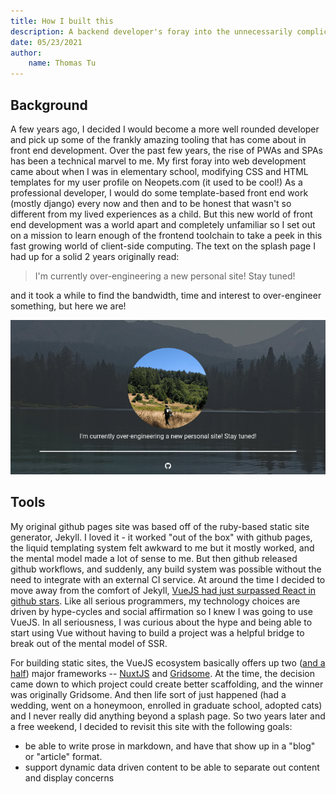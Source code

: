 ```yaml
---
title: How I built this
description: A backend developer's foray into the unnecessarily complicated world of front-end development.
date: 05/23/2021
author:
    name: Thomas Tu
---
```



## Background

A few years ago, I decided I would become a more well rounded developer and pick up some of the frankly amazing tooling that has come about in front end development.  Over the past few years, the rise of PWAs and SPAs has been a technical marvel to me.  My first foray into web development came about when I was in elementary school, modifying CSS and HTML templates for my user profile on Neopets.com (it used to be cool!)  As a professional developer, I would do some template-based front end work (mostly django) every now and then and to be honest that wasn't so different from my lived experiences as a child.  But this new world of front end development was a world apart and completely unfamiliar so I set out on a mission to learn enough of the frontend toolchain to take a peek in this fast growing world of client-side computing.  The text on the splash page I had up for a solid 2 years originally read:  

> I'm currently over-engineering a new personal site! Stay tuned!

and it took a while to find the bandwidth, time and interest to over-engineer something, but here we are!

![Original site splash page](/pictures/original-splash.png)


## Tools

My original github pages site was based off of the ruby-based static site generator, Jekyll.  I loved it - it worked "out of the box" with github pages, the liquid templating system felt awkward to me but it mostly worked, and the mental model made a lot of sense to me.  But then github released github workflows, and suddenly, any build system was possible without the need to integrate with an external CI service.  At around the time I decided to move away from the comfort of Jekyll, [VueJS had just surpassed React in github stars](https://www.reddit.com/r/vuejs/comments/8r7tb7/vue_has_passed_react_in_stars_on_github_almost_at/).  Like all serious programmers, my technology choices are driven by hype-cycles and social affirmation so I knew I was going to use VueJS.  In all seriousness, I was curious about the hype and being able to start using Vue without having to build a project was a helpful bridge to break out of the mental model of SSR.

For building static sites, the VueJS ecosystem basically offers up two ([and a half](https://vuepress.vuejs.org/)) major frameworks -- [NuxtJS](https://nuxtjs.org/) and [Gridsome](https://gridsome.org/).  At the time, the decision came down to which project could create better scaffolding, and the winner was originally Gridsome.  And then life sort of just happened (had a wedding, went on a honeymoon, enrolled in graduate school, adopted cats) and I never really did anything beyond a splash page.  So two years later and a free weekend, I decided to revisit this site with the following goals:

- be able to write prose in markdown, and have that show up in a "blog" or "article" format.
- support dynamic data driven content to be able to separate out content and display concerns
